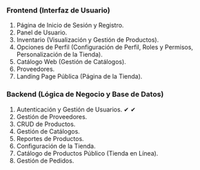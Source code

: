 ### Frontend (Interfaz de Usuario)
1. Página de Inicio de Sesión y Registro.
2. Panel de Usuario.
3. Inventario (Visualización y Gestión de Productos).
4. Opciones de Perfil (Configuración de Perfil, Roles y Permisos, Personalización de la Tienda).
5. Catálogo Web (Gestión de Catálogos).
6. Proveedores.
7. Landing Page Pública (Página de la Tienda).

### Backend (Lógica de Negocio y Base de Datos)
1. Autenticación y Gestión de Usuarios.  ✔  ✔ 
2. Gestión de Proveedores.
3. CRUD de Productos.
4. Gestión de Catálogos.
5. Reportes de Productos.
6. Configuración de la Tienda.
7. Catálogo de Productos Público (Tienda en Línea).
8. Gestión de Pedidos.